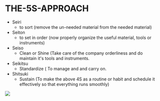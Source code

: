 # THE-5S-APPROACH
* Seiri
    * to sort (remove the un-needed material from the needed material)
* Seiton
    * to set in order (now properly organize the useful material, tools or instruments)
* Seiso
    * Clean or Shine (Take care of the company orderliness and do maintain it's tools and instruments.
* Seikitsu
    * Standardize ( To manage and and carry on.
* Shitsuki
    * Sustain (To make the above 4S as a routine or habit and schedule it effectively so that everything runs smoothly)




[![](https://mermaid.ink/img/pako:eNplkb1uwzAMhF-F0JyMXTwEyF87FR2czc7AWnRExJIMiSrgxnn3Ms6WaiAE3t0niLyZLloylbkkHB2cDm0APdvm5AjeMmzHMUXs3BnW6818ivA1Cnv-JdhHP2KYtEEJhWPIcOx76oR_aJhm2N00O3C3aBB7pd2f8GfdLcSaOPEM-0bROSY5v4gSwwyHRSUBVlCylF5dOc5wbPYD4cMAteNAr54rSy4zvDe1YLCYrH5i4_FKwAIOv7VqNMUi_8LuEb3SDB9Nj1WPa0lEUJcsyGGTSuBwgexjFDdMZ7MynpJHtjrW2wPUGnHkqTWVXi31WAZpTRvuasUisZ5CZypJhVamjBaFDoy6EG_0sSFrl6xOIn0-V7Vs7P4HNf2U3Q?type=png)](https://mermaid.live/edit#pako:eNplkb1uwzAMhF-F0JyMXTwEyF87FR2czc7AWnRExJIMiSrgxnn3Ms6WaiAE3t0niLyZLloylbkkHB2cDm0APdvm5AjeMmzHMUXs3BnW6818ivA1Cnv-JdhHP2KYtEEJhWPIcOx76oR_aJhm2N00O3C3aBB7pd2f8GfdLcSaOPEM-0bROSY5v4gSwwyHRSUBVlCylF5dOc5wbPYD4cMAteNAr54rSy4zvDe1YLCYrH5i4_FKwAIOv7VqNMUi_8LuEb3SDB9Nj1WPa0lEUJcsyGGTSuBwgexjFDdMZ7MynpJHtjrW2wPUGnHkqTWVXi31WAZpTRvuasUisZ5CZypJhVamjBaFDoy6EG_0sSFrl6xOIn0-V7Vs7P4HNf2U3Q)
